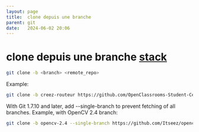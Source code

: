 ```yaml
---
layout: page
title:  clone depuis une branche
parent: git
date:   2024-06-02 20:06
---
```


# clone depuis une branche [stack](https://stackoverflow.com/questions/1911109/how-do-i-clone-a-specific-git-branch)


```sh
git clone -b <branch> <remote_repo>
```
Example:
```sh
git clone -b creez-routeur https://github.com/OpenClassrooms-Student-Center/4670706-architecture-mvc-php.git
```
With Git 1.7.10 and later, add --single-branch to prevent fetching of all branches. Example, with OpenCV 2.4 branch:
```sh
git clone -b opencv-2.4 --single-branch https://github.com/Itseez/opencv.git
```


